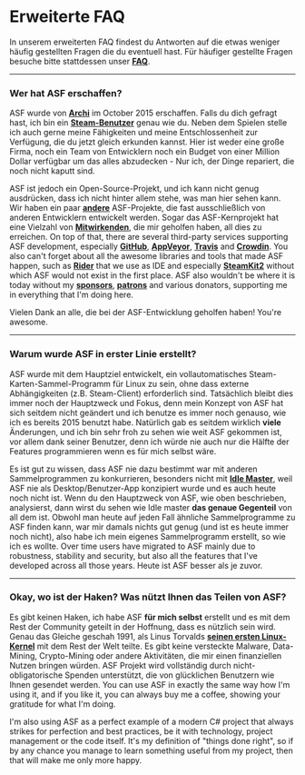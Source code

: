 # Erweiterte FAQ

In unserem erweiterten FAQ findest du Antworten auf die etwas weniger häufig gestellten Fragen die du eventuell hast. Für häufiger gestellte Fragen besuche bitte stattdessen unser **[FAQ](https://github.com/JustArchiNET/ArchiSteamFarm/wiki/FAQ-de-DE)**.

* * *

### Wer hat ASF erschaffen?

ASF wurde von **[Archi](https://github.com/JustArchi)** im October 2015 erschaffen. Falls du dich gefragt hast, ich bin ein **[Steam-Benutzer](https://steamcommunity.com/profiles/76561198006963719)** genau wie du. Neben dem Spielen stelle ich auch gerne meine Fähigkeiten und meine Entschlossenheit zur Verfügung, die du jetzt gleich erkunden kannst. Hier ist weder eine große Firma, noch ein Team von Entwicklern noch ein Budget von einer Million Dollar verfügbar um das alles abzudecken - Nur ich, der Dinge repariert, die noch nicht kaputt sind.

ASF ist jedoch ein Open-Source-Projekt, und ich kann nicht genug ausdrücken, dass ich nicht hinter allem stehe, was man hier sehen kann. Wir haben ein paar **[andere](https://github.com/JustArchiNET?q=ASF-)** ASF-Projekte, die fast ausschließlich von anderen Entwicklern entwickelt werden. Sogar das ASF-Kernprojekt hat eine Vielzahl von **[Mitwirkenden](https://github.com/JustArchiNET/ArchiSteamFarm/graphs/contributors)**, die mir geholfen haben, all dies zu erreichen. On top of that, there are several third-party services supporting ASF development, especially **[GitHub](https://github.com)**, **[AppVeyor](https://www.appveyor.com)**, **[Travis](https://travis-ci.com)** and **[Crowdin](https://crowdin.com)**. You also can't forget about all the awesome libraries and tools that made ASF happen, such as **[Rider](https://www.jetbrains.com/rider)** that we use as IDE and especially **[SteamKit2](https://github.com/SteamRE/SteamKit)** without which ASF would not exist in the first place. ASF also wouldn't be where it is today without my **[sponsors](https://github.com/sponsors/JustArchi)**, **[patrons](https://www.patreon.com/JustArchi)** and various donators, supporting me in everything that I'm doing here.

Vielen Dank an alle, die bei der ASF-Entwicklung geholfen haben! You're awesome.

* * *

### Warum wurde ASF in erster Linie erstellt?

ASF wurde mit dem Hauptziel entwickelt, ein vollautomatisches Steam-Karten-Sammel-Programm für Linux zu sein, ohne dass externe Abhängigkeiten (z.B. Steam-Client) erforderlich sind. Tatsächlich bleibt dies immer noch der Hauptzweck und Fokus, denn mein Konzept von ASF hat sich seitdem nicht geändert und ich benutze es immer noch genauso, wie ich es bereits 2015 benutzt habe. Natürlich gab es seitdem wirklich **viele** Änderungen, und ich bin sehr froh zu sehen wie weit ASF gekommen ist, vor allem dank seiner Benutzer, denn ich würde nie auch nur die Hälfte der Features programmieren wenn es für mich selbst wäre.

Es ist gut zu wissen, dass ASF nie dazu bestimmt war mit anderen Sammelprogrammen zu konkurrieren, besonders nicht mit **[Idle Master](https://www.steamidlemaster.com)**, weil ASF nie als Desktop/Benutzer-App konzipiert wurde und es auch heute noch nicht ist. Wenn du den Hauptzweck von ASF, wie oben beschrieben, analysierst, dann wirst du sehen wie Idle master **das genaue Gegenteil** von all dem ist. Obwohl man heute auf jeden Fall ähnliche Sammelprogramme zu ASF finden kann, war mir damals nichts gut genug (und ist es heute immer noch nicht), also habe ich mein eigenes Sammelprogramm erstellt, so wie ich es wollte. Over time users have migrated to ASF mainly due to robustness, stability and security, but also all the features that I've developed across all those years. Heute ist ASF besser als je zuvor.

* * *

### Okay, wo ist der Haken? Was nützt Ihnen das Teilen von ASF?

Es gibt keinen Haken, ich habe ASF **für mich selbst** erstellt und es mit dem Rest der Community geteilt in der Hoffnung, dass es nützlich sein wird. Genau das Gleiche geschah 1991, als Linus Torvalds **[seinen ersten Linux-Kernel](https://groups.google.com/forum/#!msg/comp.os.Minix/dlNtH7RRrGA/SwRavCzVE7gJ)** mit dem Rest der Welt teilte. Es gibt keine versteckte Malware, Data-Mining, Crypto-Mining oder andere Aktivitäten, die mir einen finanziellen Nutzen bringen würden. ASF Projekt wird vollständig durch nicht-obligatorische Spenden unterstützt, die von glücklichen Benutzern wie Ihnen gesendet werden. You can use ASF in exactly the same way how I'm using it, and if you like it, you can always buy me a coffee, showing your gratitude for what I'm doing.

I'm also using ASF as a perfect example of a modern C# project that always strikes for perfection and best practices, be it with technology, project management or the code itself. It's my definition of "things done right", so if by any chance you manage to learn something useful from my project, then that will make me only more happy.